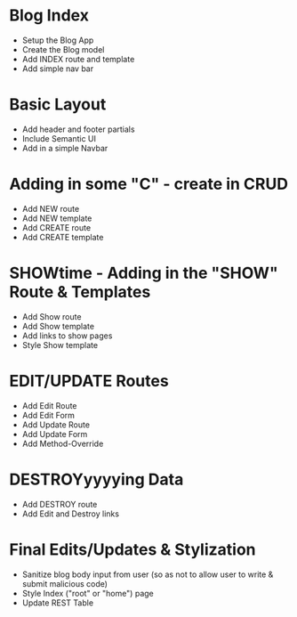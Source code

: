 # Blog Index

- Setup the Blog App
- Create the Blog model
- Add INDEX route and template
- Add simple nav bar

# Basic Layout

- Add header and footer partials
- Include Semantic UI
- Add in a simple Navbar

# Adding in some "C" - create in CRUD

- Add NEW route
- Add NEW template
- Add CREATE route
- Add CREATE template

# SHOWtime - Adding in the "SHOW" Route & Templates

- Add Show route
- Add Show template
- Add links to show pages
- Style Show template

# EDIT/UPDATE Routes

- Add Edit Route
- Add Edit Form
- Add Update Route
- Add Update Form
- Add Method-Override

# DESTROYyyyying Data

- Add DESTROY route
- Add Edit and Destroy links

# Final Edits/Updates & Stylization

- Sanitize blog body input from user (so as not to allow user to write & submit malicious code)
- Style Index ("root" or "home") page
- Update REST Table
